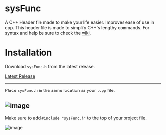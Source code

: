 # sysFunc
A C++ Header file made to make your life easier.
Improves ease of use in cpp.
This header file is made to simplify C++'s lengthy commands.
For syntax and help be sure to check the [wiki](https://github.com/jasontheone111/sysFunc/wiki).
# Installation
Download `sysFunc.h` from the latest release.

[Latest Release](https://github.com/jasontheone111/sysFunc/releases/latest)

---
Place `sysFunc.h` in the same location as your `.cpp` file.

![image](https://github.com/jasontheone111/sysFunc/assets/78160470/eef9bd71-3f31-4e06-b429-4873302bce40)
---
Make sure to add `#include "sysFunc.h"` to the top of your project file.

![image](https://github.com/jasontheone111/sysFunc/assets/78160470/f1790f13-4375-45fd-a286-94405ad09752)
